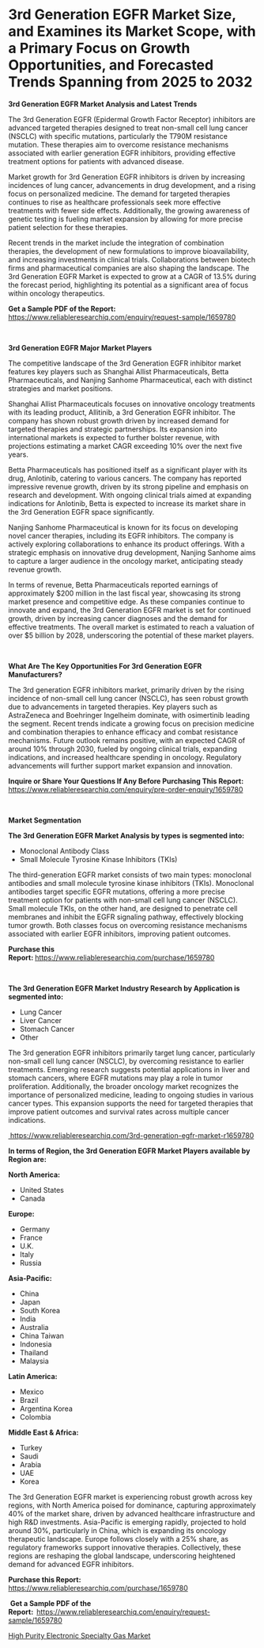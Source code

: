 <p><h1>3rd Generation EGFR Market Size, and Examines its Market Scope, with a Primary Focus on Growth Opportunities, and Forecasted Trends Spanning from 2025 to 2032</h1></p><p><strong>3rd Generation EGFR Market Analysis and Latest Trends</strong></p>
<p><p>The 3rd Generation EGFR (Epidermal Growth Factor Receptor) inhibitors are advanced targeted therapies designed to treat non-small cell lung cancer (NSCLC) with specific mutations, particularly the T790M resistance mutation. These therapies aim to overcome resistance mechanisms associated with earlier generation EGFR inhibitors, providing effective treatment options for patients with advanced disease. </p><p>Market growth for 3rd Generation EGFR inhibitors is driven by increasing incidences of lung cancer, advancements in drug development, and a rising focus on personalized medicine. The demand for targeted therapies continues to rise as healthcare professionals seek more effective treatments with fewer side effects. Additionally, the growing awareness of genetic testing is fueling market expansion by allowing for more precise patient selection for these therapies. </p><p>Recent trends in the market include the integration of combination therapies, the development of new formulations to improve bioavailability, and increasing investments in clinical trials. Collaborations between biotech firms and pharmaceutical companies are also shaping the landscape. The 3rd Generation EGFR Market is expected to grow at a CAGR of 13.5% during the forecast period, highlighting its potential as a significant area of focus within oncology therapeutics.</p></p>
<p><strong>Get a Sample PDF of the Report:&nbsp;</strong> <a href="https://www.reliableresearchiq.com/enquiry/request-sample/1659780?utm_campaign=1789&utm_medium=2&utm_source=Github&utm_content=ia&utm_term=23032025&utm_id=3rd-generation-egfr">https://www.reliableresearchiq.com/enquiry/request-sample/1659780</a></p>
<p>&nbsp;</p>
<p><strong>3rd Generation EGFR Major Market Players</strong></p>
<p><p>The competitive landscape of the 3rd Generation EGFR inhibitor market features key players such as Shanghai Allist Pharmaceuticals, Betta Pharmaceuticals, and Nanjing Sanhome Pharmaceutical, each with distinct strategies and market positions.</p><p>Shanghai Allist Pharmaceuticals focuses on innovative oncology treatments with its leading product, Allitinib, a 3rd Generation EGFR inhibitor. The company has shown robust growth driven by increased demand for targeted therapies and strategic partnerships. Its expansion into international markets is expected to further bolster revenue, with projections estimating a market CAGR exceeding 10% over the next five years.</p><p>Betta Pharmaceuticals has positioned itself as a significant player with its drug, Anlotinib, catering to various cancers. The company has reported impressive revenue growth, driven by its strong pipeline and emphasis on research and development. With ongoing clinical trials aimed at expanding indications for Anlotinib, Betta is expected to increase its market share in the 3rd Generation EGFR space significantly.</p><p>Nanjing Sanhome Pharmaceutical is known for its focus on developing novel cancer therapies, including its EGFR inhibitors. The company is actively exploring collaborations to enhance its product offerings. With a strategic emphasis on innovative drug development, Nanjing Sanhome aims to capture a larger audience in the oncology market, anticipating steady revenue growth.</p><p>In terms of revenue, Betta Pharmaceuticals reported earnings of approximately $200 million in the last fiscal year, showcasing its strong market presence and competitive edge. As these companies continue to innovate and expand, the 3rd Generation EGFR market is set for continued growth, driven by increasing cancer diagnoses and the demand for effective treatments. The overall market is estimated to reach a valuation of over $5 billion by 2028, underscoring the potential of these market players.</p></p>
<p>&nbsp;</p>
<p><strong>What Are The Key Opportunities For 3rd Generation EGFR Manufacturers?</strong></p>
<p><p>The 3rd generation EGFR inhibitors market, primarily driven by the rising incidence of non-small cell lung cancer (NSCLC), has seen robust growth due to advancements in targeted therapies. Key players such as AstraZeneca and Boehringer Ingelheim dominate, with osimertinib leading the segment. Recent trends indicate a growing focus on precision medicine and combination therapies to enhance efficacy and combat resistance mechanisms. Future outlook remains positive, with an expected CAGR of around 10% through 2030, fueled by ongoing clinical trials, expanding indications, and increased healthcare spending in oncology. Regulatory advancements will further support market expansion and innovation.</p></p>
<p><strong>Inquire or Share Your Questions If Any Before Purchasing This Report:</strong> <a href="https://www.reliableresearchiq.com/enquiry/pre-order-enquiry/1659780?utm_campaign=1789&utm_medium=2&utm_source=Github&utm_content=ia&utm_term=23032025&utm_id=3rd-generation-egfr">https://www.reliableresearchiq.com/enquiry/pre-order-enquiry/1659780</a></p>
<p>&nbsp;</p>
<p><strong>Market Segmentation</strong></p>
<p><strong>The 3rd Generation EGFR Market Analysis by types is segmented into:</strong></p>
<p><ul><li>Monoclonal Antibody Class</li><li>Small Molecule Tyrosine Kinase Inhibitors (TKIs)</li></ul></p>
<p><p>The third-generation EGFR market consists of two main types: monoclonal antibodies and small molecule tyrosine kinase inhibitors (TKIs). Monoclonal antibodies target specific EGFR mutations, offering a more precise treatment option for patients with non-small cell lung cancer (NSCLC). Small molecule TKIs, on the other hand, are designed to penetrate cell membranes and inhibit the EGFR signaling pathway, effectively blocking tumor growth. Both classes focus on overcoming resistance mechanisms associated with earlier EGFR inhibitors, improving patient outcomes.</p></p>
<p><strong>Purchase this Report:&nbsp;</strong><a href="https://www.reliableresearchiq.com/purchase/1659780?utm_campaign=1789&utm_medium=2&utm_source=Github&utm_content=ia&utm_term=23032025&utm_id=3rd-generation-egfr">https://www.reliableresearchiq.com/purchase/1659780</a></p>
<p>&nbsp;</p>
<p><strong>The 3rd Generation EGFR Market Industry Research by Application is segmented into:</strong></p>
<p><ul><li>Lung Cancer</li><li>Liver Cancer</li><li>Stomach Cancer</li><li>Other</li></ul></p>
<p><p>The 3rd generation EGFR inhibitors primarily target lung cancer, particularly non-small cell lung cancer (NSCLC), by overcoming resistance to earlier treatments. Emerging research suggests potential applications in liver and stomach cancers, where EGFR mutations may play a role in tumor proliferation. Additionally, the broader oncology market recognizes the importance of personalized medicine, leading to ongoing studies in various cancer types. This expansion supports the need for targeted therapies that improve patient outcomes and survival rates across multiple cancer indications.</p></p>
<p><a href="https://www.reliableresearchiq.com/3rd-generation-egfr-market-r1659780?utm_campaign=1789&utm_medium=2&utm_source=Github&utm_content=ia&utm_term=23032025&utm_id=3rd-generation-egfr">&nbsp;https://www.reliableresearchiq.com/3rd-generation-egfr-market-r1659780</a></p>
<p><strong>In terms of Region, the 3rd Generation EGFR Market Players available by Region are:</strong></p>
<p>
    <p> <strong> North America: </strong>
        <ul>
            <li>United States</li>
            <li>Canada</li>
        </ul>
        </p> 
    <p> <strong> Europe: </strong>
        <ul>
            <li>Germany</li>
            <li>France</li>
            <li>U.K.</li>
            <li>Italy</li>
            <li>Russia</li>
        </ul>
        </p> 
    <p> <strong> Asia-Pacific: </strong>
        <ul>
            <li>China</li>
            <li>Japan</li>
            <li>South Korea</li>
            <li>India</li>
            <li>Australia</li>
            <li>China Taiwan</li>
            <li>Indonesia</li>
            <li>Thailand</li>
            <li>Malaysia</li>
        </ul>
        </p> 
    <p> <strong> Latin America: </strong>
        <ul>
            <li>Mexico</li>
            <li>Brazil</li>
            <li>Argentina Korea</li>
            <li>Colombia</li>
        </ul>
        </p> 
    <p> <strong> Middle East & Africa: </strong>
        <ul>
            <li>Turkey</li>
            <li>Saudi</li>
            <li>Arabia</li>
            <li>UAE</li>
            <li>Korea</li>
        </ul>
    </p>
    </p>
<p><p>The 3rd Generation EGFR market is experiencing robust growth across key regions, with North America poised for dominance, capturing approximately 40% of the market share, driven by advanced healthcare infrastructure and high R&D investments. Asia-Pacific is emerging rapidly, projected to hold around 30%, particularly in China, which is expanding its oncology therapeutic landscape. Europe follows closely with a 25% share, as regulatory frameworks support innovative therapies. Collectively, these regions are reshaping the global landscape, underscoring heightened demand for advanced EGFR inhibitors.</p></p>
<p><strong>Purchase this Report: </strong><a href="https://www.reliableresearchiq.com/purchase/1659780?utm_campaign=1789&utm_medium=2&utm_source=Github&utm_content=ia&utm_term=23032025&utm_id=3rd-generation-egfr">https://www.reliableresearchiq.com/purchase/1659780</a></p>
<p>&nbsp;<strong>Get a Sample PDF of the Report:&nbsp;&nbsp;</strong><a href="https://www.reliableresearchiq.com/enquiry/request-sample/1659780?utm_campaign=1789&utm_medium=2&utm_source=Github&utm_content=ia&utm_term=23032025&utm_id=3rd-generation-egfr">https://www.reliableresearchiq.com/enquiry/request-sample/1659780</a></p>
<p><strong></strong></p>
<p><p><a href="https://github.com/castoriffic/Market-Research-Report-List-6/blob/main/high-purity-electronic-specialty-gas-market.md?utm_campaign=1789&utm_medium=2&utm_source=Github&utm_content=ia&utm_term=23032025&utm_id=3rd-generation-egfr">High Purity Electronic Specialty Gas Market</a></p></p>